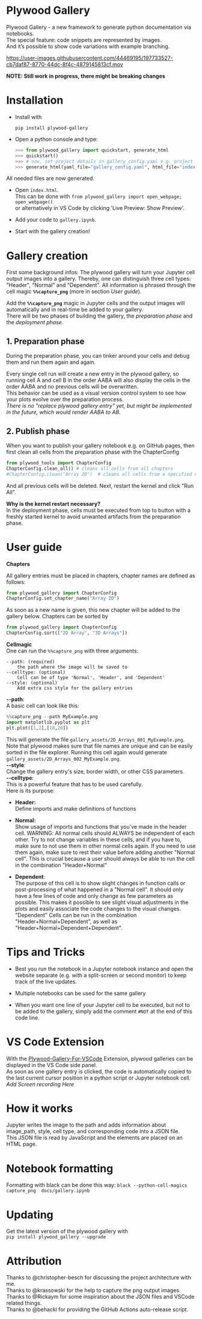 # Plywood Gallery


Plywood Gallery - a new framework to generate python documentation via notebooks.  
The special feature: code snippets are represented by images.  
And it’s possible to show code variations with example branching.  

https://user-images.githubusercontent.com/44469195/197733527-cb7daf87-8770-44dc-8f4c-4879145813cf.mov




**NOTE: Still work in progress, there might be breaking changes**

# Installation

* Install with  
    ```
    pip install plywood-gallery
    ```

* Open a python console and type:
    ```py
    >>> from plywood_gallery import quickstart, generate_html
    >>> quickstart()
    >>> # now, set project details in gallery_config.yaml e.g. project name, description, etc. 
    >>> generate_html(yaml_file="gallery_config.yaml", html_file="index.html")
    ```
All needed files are now generated.  
* Open `index.html`.  
This can be done with `from plywood_gallery import open_webpage; open_webpage()`  
 or alternatively in VS Code by clicking 'Live Preview: Show Preview'.  
* Add your code to `gallery.ipynb`.   

* Start with the gallery creation!

# Gallery creation

First some background infos: The plywood gallery will turn your Jupyter cell output images into a gallery. Thereby, one can distinguish three cell types: "Header", "Normal" and "Dependent".
All information is phrased through the cell magic **`%%capture_png`** (more in section *User guide*).  

Add the **`%%capture_png`** magic in Jupyter cells and the output images will automatically and in real-time be added to your gallery.   
There will be two phases of building the gallery, the *preparation phase* and the *deployment phase.*

## 1. Preparation phase

During the preparation phase, you can tinker around your cells and debug them and run them again and again.

Every single cell run will create a new entry in the plywood gallery, so running cell A and cell B  in the order AABA will also display the cells in the order AABA and no previous cells will be overwritten.  
This behavior can be used as a visual version control system to see how your plots evolve over the preparation process.  
*There is no "replace plywood gallery entry" yet, but might be implemented in the future, which would render AABA to AB.*

## 2. Publish phase

When you want to publish your gallery notebook e.g. on GitHub pages, then first clean all cells from the preparation phase with the ChapterConfig  
```py
from plywood_tools import ChapterConfig
ChapterConfig.clean_all() # cleans all cells from all chapters
#ChapterConfig.clean("Array 2D")  # cleans all cells from a specified chapter
```

And all previous cells will be deleted.
Next, restart the kernel and click "Run All".

**Why is the kernel restart necessary?**  
In the deployment phase, cells must be executed from top to button with a freshly started kernel to avoid unwanted artifacts from the preparation phase.

# User guide

**Chapters**  

All gallery entries must be placed in chapters, chapter names are defined as follows:
```py
from plywood_gallery import ChapterConfig
ChapterConfig.set_chapter_name("Array 2D")
```
As soon as a new name is given, this new chapter will be added to the gallery below.
Chapters can be sorted by 
```py
from plywood_gallery import ChapterConfig
ChapterConfig.sort(["2D Array", "3D Arrays"])
```

**Cellmagic**  
One can run the `%%capture_png` with three arguments:
```
--path: (required)
    the path where the image will be saved to
--celltype: (optional)
    Cell can be of type 'Normal', 'Header', and 'Dependent'
--style: (optional)
    Add extra css style for the gallery entries
```
**--path**:  
A basic cell can look like this:
```py
%%capture_png --path MyExample.png
import matplotlib.pyplot as plt
plt.plot([1,2],[10,20])
```
This will generate the file `gallery_assets/2D_Arrays_001_MyExample.png`. Note that plywood makes sure that file names are unique and can be easily sorted in the file explorer.
Running this cell again would generate `gallery_assets/2D_Arrays_002_MyExample.png`.   
**--style**:  
Change the gallery entry's size, border width, or other CSS parameters.  
**--celltype**:    
This is a powerful feature that has to be used carefully.  
Here is its purpose:  

* **Header:**  
Define imports and make definitions of functions

* **Normal:**  
Show usage of imports and functions that you've made in the header cell. WARNING: All normal cells should ALWAYS be independent of each other. Try to not change variables in these cells, and if you have to, make sure to not use them in other normal cells again. If you need to use them again, make sure to rest their value before adding another "Normal cell". This is crucial because a user should always be able to run the cell in the combination "Header+Normal"
* **Dependent**:  
The purpose of this cell is to show slight changes in function calls or post-processing of what happened in a "Normal cell". It should only have a few lines of code and only change as few parameters as possible. This makes it possible to see slight visual adjustments in the plots and easily associate the code changes to the visual changes.  
 "Dependent" Cells can be run in the combination "Header+Normal+Dependent", as well as "Header+Normal+Dependent+Dependent".


# Tips and Tricks

* Best you run the notebook in a Jupyter notebook instance and open the website separate (e.g. with a split-screen or second monitor) to keep track of the live updates.

* Multiple notebooks can be used for the same gallery

* When you want one line of your Jupyter cell to be executed, but not to be added to the gallery, simply add the comment `#NOT` at the end of this code line.

# VS Code Extension
With the [Plywood-Gallery-For-VSCode](https://github.com/Rickaym/plywood-gallery-for-vscode/) Extension,  plywood galleries can be displayed in the VS Code side panel.  
 As soon as one gallery entry is clicked, the code is automatically copied to the last current cursor position in a python script or Jupyter notebook cell.  
*Add Screen recording Here*


# How it works
Jupyter writes the image to the path and adds information about image_path, style, cell type, and corresponding code into a JSON file.   
This JSON file is read by JavaScript and the elements are placed on an HTML page.

# Notebook formatting
Formatting with black can be done this way:
`black --python-cell-magics capture_png  docs/gallery.ipynb`

# Updating
Get the latest version of the plywood gallery with   
`pip install plywood_gallery --upgrade`
# Attribution

Thanks to @christopher-besch for discussing the project architecture with me.  
Thanks to @krassowski for the help to capture the png output images.  
Thanks to @Rickaym for some inspiration about the JSON files and VSCode related things.  
Thanks to @behackl for providing the GitHub Actions auto-release script.
